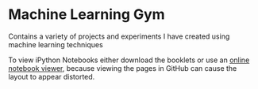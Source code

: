 # Machine Learning Gym
Contains a variety of projects and experiments I have created using machine learning techniques

To view iPython Notebooks either download the booklets or use an [online notebook viewer](https://nbviewer.jupyter.org/), because viewing the pages in GitHub can cause the layout to appear distorted.
